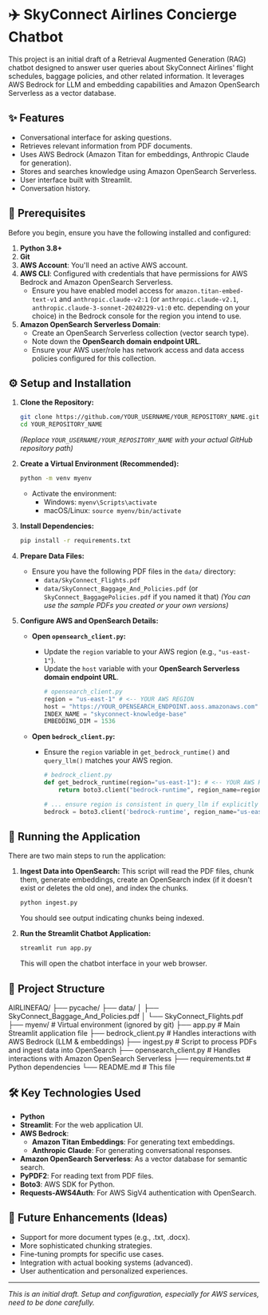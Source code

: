 # ✈️ SkyConnect Airlines Concierge Chatbot

This project is an initial draft of a Retrieval Augmented Generation (RAG) chatbot designed to answer user queries about SkyConnect Airlines' flight schedules, baggage policies, and other related information. It leverages AWS Bedrock for LLM and embedding capabilities and Amazon OpenSearch Serverless as a vector database.

## ✨ Features

*   Conversational interface for asking questions.
*   Retrieves relevant information from PDF documents.
*   Uses AWS Bedrock (Amazon Titan for embeddings, Anthropic Claude for generation).
*   Stores and searches knowledge using Amazon OpenSearch Serverless.
*   User interface built with Streamlit.
*   Conversation history.

## 🔧 Prerequisites

Before you begin, ensure you have the following installed and configured:

1.  **Python 3.8+**
2.  **Git**
3.  **AWS Account**: You'll need an active AWS account.
4.  **AWS CLI**: Configured with credentials that have permissions for AWS Bedrock and Amazon OpenSearch Serverless.
    *   Ensure you have enabled model access for `amazon.titan-embed-text-v1` and `anthropic.claude-v2:1` (or `anthropic.claude-v2.1`, `anthropic.claude-3-sonnet-20240229-v1:0` etc. depending on your choice) in the Bedrock console for the region you intend to use.
5.  **Amazon OpenSearch Serverless Domain**:
    *   Create an OpenSearch Serverless collection (vector search type).
    *   Note down the **OpenSearch domain endpoint URL**.
    *   Ensure your AWS user/role has network access and data access policies configured for this collection.

## ⚙️ Setup and Installation

1.  **Clone the Repository:**
    ```bash
    git clone https://github.com/YOUR_USERNAME/YOUR_REPOSITORY_NAME.git
    cd YOUR_REPOSITORY_NAME
    ```
    *(Replace `YOUR_USERNAME/YOUR_REPOSITORY_NAME` with your actual GitHub repository path)*

2.  **Create a Virtual Environment (Recommended):**
    ```bash
    python -m venv myenv
    ```
    *   Activate the environment:
        *   Windows: `myenv\Scripts\activate`
        *   macOS/Linux: `source myenv/bin/activate`

3.  **Install Dependencies:**
    ```bash
    pip install -r requirements.txt
    ```

4.  **Prepare Data Files:**
    *   Ensure you have the following PDF files in the `data/` directory:
        *   `data/SkyConnect_Flights.pdf`
        *   `data/SkyConnect_Baggage_And_Policies.pdf` (or `SkyConnect_BaggagePolicies.pdf` if you named it that)
    *(You can use the sample PDFs you created or your own versions)*

5.  **Configure AWS and OpenSearch Details:**

    *   **Open `opensearch_client.py`:**
        *   Update the `region` variable to your AWS region (e.g., `"us-east-1"`).
        *   Update the `host` variable with your **OpenSearch Serverless domain endpoint URL**.
            ```python
            # opensearch_client.py
            region = "us-east-1" # <-- YOUR AWS REGION
            host = "https://YOUR_OPENSEARCH_ENDPOINT.aoss.amazonaws.com" # <-- YOUR OPENSEARCH ENDPOINT
            INDEX_NAME = "skyconnect-knowledge-base"
            EMBEDDING_DIM = 1536
            ```

    *   **Open `bedrock_client.py`:**
        *   Ensure the `region` variable in `get_bedrock_runtime()` and `query_llm()` matches your AWS region.
            ```python
            # bedrock_client.py
            def get_bedrock_runtime(region="us-east-1"): # <-- YOUR AWS REGION
                return boto3.client("bedrock-runtime", region_name=region)

            # ... ensure region is consistent in query_llm if explicitly set there
            bedrock = boto3.client('bedrock-runtime', region_name="us-east-1") # <-- YOUR AWS REGION
            ```

## 🚀 Running the Application

There are two main steps to run the application:

1.  **Ingest Data into OpenSearch:**
    This script will read the PDF files, chunk them, generate embeddings, create an OpenSearch index (if it doesn't exist or deletes the old one), and index the chunks.
    ```bash
    python ingest.py
    ```
    You should see output indicating chunks being indexed.

2.  **Run the Streamlit Chatbot Application:**
    ```bash
    streamlit run app.py
    ```
    This will open the chatbot interface in your web browser.

## 📂 Project Structure

AIRLINEFAQ/
├── pycache/
├── data/
│ ├── SkyConnect_Baggage_And_Policies.pdf
│ └── SkyConnect_Flights.pdf
├── myenv/ # Virtual environment (ignored by git)
├── app.py # Main Streamlit application file
├── bedrock_client.py # Handles interactions with AWS Bedrock (LLM & embeddings)
├── ingest.py # Script to process PDFs and ingest data into OpenSearch
├── opensearch_client.py # Handles interactions with Amazon OpenSearch Serverless
├── requirements.txt # Python dependencies
└── README.md # This file


## 🛠️ Key Technologies Used

*   **Python**
*   **Streamlit**: For the web application UI.
*   **AWS Bedrock**:
    *   **Amazon Titan Embeddings**: For generating text embeddings.
    *   **Anthropic Claude**: For generating conversational responses.
*   **Amazon OpenSearch Serverless**: As a vector database for semantic search.
*   **PyPDF2**: For reading text from PDF files.
*   **Boto3**: AWS SDK for Python.
*   **Requests-AWS4Auth**: For AWS SigV4 authentication with OpenSearch.

## 🔮 Future Enhancements (Ideas)

*   Support for more document types (e.g., .txt, .docx).
*   More sophisticated chunking strategies.
*   Fine-tuning prompts for specific use cases.
*   Integration with actual booking systems (advanced).
*   User authentication and personalized experiences.

---
*This is an initial draft. Setup and configuration, especially for AWS services, need to be done carefully.*